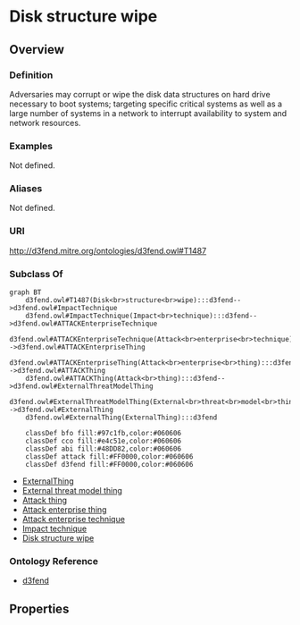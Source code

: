 # Disk structure wipe

## Overview

### Definition
Adversaries may corrupt or wipe the disk data structures on hard drive necessary to boot systems; targeting specific critical systems as well as a large number of systems in a network to interrupt availability to system and network resources.

### Examples
Not defined.

### Aliases
Not defined.

### URI
http://d3fend.mitre.org/ontologies/d3fend.owl#T1487

### Subclass Of
```mermaid
graph BT
    d3fend.owl#T1487(Disk<br>structure<br>wipe):::d3fend-->d3fend.owl#ImpactTechnique
    d3fend.owl#ImpactTechnique(Impact<br>technique):::d3fend-->d3fend.owl#ATTACKEnterpriseTechnique
    d3fend.owl#ATTACKEnterpriseTechnique(Attack<br>enterprise<br>technique):::d3fend-->d3fend.owl#ATTACKEnterpriseThing
    d3fend.owl#ATTACKEnterpriseThing(Attack<br>enterprise<br>thing):::d3fend-->d3fend.owl#ATTACKThing
    d3fend.owl#ATTACKThing(Attack<br>thing):::d3fend-->d3fend.owl#ExternalThreatModelThing
    d3fend.owl#ExternalThreatModelThing(External<br>threat<br>model<br>thing):::d3fend-->d3fend.owl#ExternalThing
    d3fend.owl#ExternalThing(ExternalThing):::d3fend
    
    classDef bfo fill:#97c1fb,color:#060606
    classDef cco fill:#e4c51e,color:#060606
    classDef abi fill:#48DD82,color:#060606
    classDef attack fill:#FF0000,color:#060606
    classDef d3fend fill:#FF0000,color:#060606
```

- [ExternalThing](/docs/ontology/reference/model/ExternalThing/ExternalThing.md)
- [External threat model thing](/docs/ontology/reference/model/ExternalThing/External%20threat%20model%20thing/External%20threat%20model%20thing.md)
- [Attack thing](/docs/ontology/reference/model/ExternalThing/External%20threat%20model%20thing/Attack%20thing/Attack%20thing.md)
- [Attack enterprise thing](/docs/ontology/reference/model/ExternalThing/External%20threat%20model%20thing/Attack%20thing/Attack%20enterprise%20thing/Attack%20enterprise%20thing.md)
- [Attack enterprise technique](/docs/ontology/reference/model/ExternalThing/External%20threat%20model%20thing/Attack%20thing/Attack%20enterprise%20thing/Attack%20enterprise%20technique/Attack%20enterprise%20technique.md)
- [Impact technique](/docs/ontology/reference/model/ExternalThing/External%20threat%20model%20thing/Attack%20thing/Attack%20enterprise%20thing/Attack%20enterprise%20technique/Impact%20technique/Impact%20technique.md)
- [Disk structure wipe](/docs/ontology/reference/model/ExternalThing/External%20threat%20model%20thing/Attack%20thing/Attack%20enterprise%20thing/Attack%20enterprise%20technique/Impact%20technique/Disk%20structure%20wipe/Disk%20structure%20wipe.md)


### Ontology Reference
- [d3fend](http://d3fend.mitre.org/ontologies/d3fend.owl#)

## Properties
